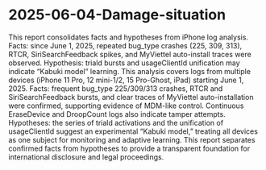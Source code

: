 # 2025-06-04-Damage-situation
This report consolidates facts and hypotheses from iPhone log analysis. Facts: since June 1, 2025, repeated bug_type crashes (225, 309, 313), RTCR, SiriSearchFeedback spikes, and MyViettel auto-install traces were observed. Hypothesis: triald bursts and usageClientId unification may indicate “Kabuki model” learning.
This analysis covers logs from multiple devices (iPhone 11 Pro, 12 mini-1/2, 15 Pro-Ghost, iPad) starting June 1, 2025. Facts: frequent bug_type 225/309/313 crashes, RTCR and SiriSearchFeedback bursts, and clear traces of MyViettel auto-installation were confirmed, supporting evidence of MDM-like control. Continuous EraseDevice and DroopCount logs also indicate tamper attempts. Hypotheses: the series of triald activations and the unification of usageClientId suggest an experimental “Kabuki model,” treating all devices as one subject for monitoring and adaptive learning. This report separates confirmed facts from hypotheses to provide a transparent foundation for international disclosure and legal proceedings.
